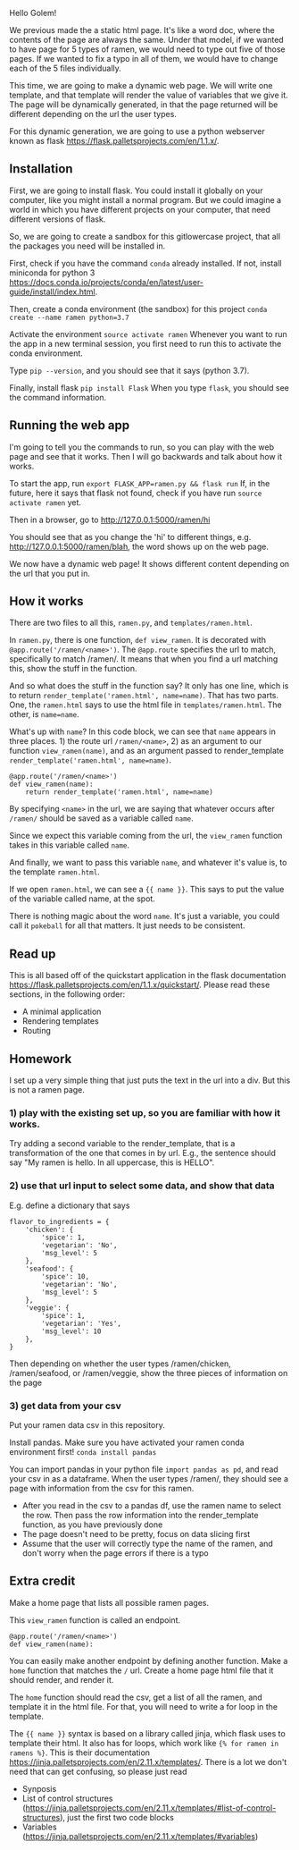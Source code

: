 Hello Golem!

We previous made the a static html page. It's like a word doc, where the contents of the page are always the same. Under that model, if we wanted to have page for 5 types of ramen, we would need to type out five of those pages. If we wanted to fix a typo in all of them, we would have to change each of the 5 files individually.

This time, we are going to make a dynamic web page. We will write one template, and that template will render the value of variables that we give it. The page will be dynamically generated, in that the page returned will be different depending on the url the user types.

For this dynamic generation, we are going to use a python webserver known as flask https://flask.palletsprojects.com/en/1.1.x/.

## Installation

First, we are going to install flask. You could install it globally on your computer, like you might install a normal program. But we could imagine a world in which you have different projects on your computer, that need different versions of flask.

So, we are going to create a sandbox for this gitlowercase project, that all the packages you need will be installed in.

First, check if you have the command `conda` already installed. If not, install miniconda for python 3 https://docs.conda.io/projects/conda/en/latest/user-guide/install/index.html.

Then, create a conda environment (the sandbox) for this project
`conda create --name ramen python=3.7`

Activate the environment
`source activate ramen`
Whenever you want to run the app in a new terminal session, you first need to run this to activate the conda environment.

Type `pip --version`, and you should see that it says (python 3.7).

Finally, install flask
`pip install Flask`
When you type `flask`, you should see the command information.

## Running the web app
I'm going to tell you the commands to run, so you can play with the web page and see that it works. Then I will go backwards and talk about how it works.

To start the app, run
`export FLASK_APP=ramen.py && flask run`
If, in the future, here it says that flask not found, check if you have run `source activate ramen` yet.

Then in a browser, go to http://127.0.0.1:5000/ramen/hi

You should see that as you change the 'hi' to different things, e.g. http://127.0.0.1:5000/ramen/blah, the word shows up on the web page.

We now have a dynamic web page! It shows different content depending on the url that you put in.

## How it works
There are two files to all this, `ramen.py`, and `templates/ramen.html`.

In `ramen.py`, there is one function, `def view_ramen`. It is decorated with `@app.route('/ramen/<name>')`. The `@app.route` specifies the url to match, specifically to match /ramen/<anything here>. It means that when you find a url matching this, show the stuff in the function.

And so what does the stuff in the function say? It only has one line, which is to return `render_template('ramen.html', name=name)`. That has two parts.
One, the `ramen.html` says to use the html file in `templates/ramen.html`.
The other, is `name=name`.

What's up with `name`? In this code block, we can see that `name` appears in three places. 1) the route url `/ramen/<name>`, 2) as an argument to our function `view_ramen(name)`, and as an argument passed to render_template `render_template('ramen.html', name=name)`.
```
@app.route('/ramen/<name>')
def view_ramen(name):
    return render_template('ramen.html', name=name)
```

By specifying `<name>` in the url, we are saying that whatever occurs after `/ramen/` should be saved as a variable called `name`.

Since we expect this variable coming from the url, the `view_ramen` function takes in this variable called `name`.

And finally, we want to pass this variable `name`, and whatever it's value is, to the template `ramen.html`.

If we open `ramen.html`, we can see a `{{ name }}`. This says to put the value of the variable called name, at the spot.

There is nothing magic about the word `name`. It's just a variable, you could call it `pokeball` for all that matters. It just needs to be consistent.

## Read up

This is all based off of the quickstart application in the flask documentation https://flask.palletsprojects.com/en/1.1.x/quickstart/. Please read these sections, in the following order:
- A minimal application
- Rendering templates
- Routing

## Homework

I set up a very simple thing that just puts the text in the url into a div. But this is not a ramen page.

### 1) play with the existing set up, so you are familiar with how it works.
Try adding a second variable to the render_template, that is a transformation of the one that comes in by url. E.g., the sentence should say "My ramen is hello. In all uppercase, this is HELLO".

### 2) use that url input to select some data, and show that data
E.g. define a dictionary that says
```
flavor_to_ingredients = {
	'chicken': {
		'spice': 1,
		'vegetarian': 'No',
		'msg_level': 5
	},
	'seafood': {
		'spice': 10,
		'vegetarian': 'No',
		'msg_level': 5
	},
	'veggie': {
		'spice': 1,
		'vegetarian': 'Yes',
		'msg_level': 10
	},
}
```

Then depending on whether the user types /ramen/chicken, /ramen/seafood, or /ramen/veggie, show the three pieces of information on the page

### 3) get data from your csv
Put your ramen data csv in this repository.

Install pandas. Make sure you have activated your ramen conda environment first!
`conda install pandas`

You can import pandas in your python file `import pandas as pd`, and read your csv in as a dataframe. When the user types /ramen/<name of ramen>, they should see a page with information from the csv for this ramen.
- After you read in the csv to a pandas df, use the ramen name to select the row. Then pass the row information into the render_template function, as you have previously done
- The page doesn't need to be pretty, focus on data slicing first
- Assume that the user will correctly type the name of the ramen, and don't worry when the page errors if there is a typo

## Extra credit

Make a home page that lists all possible ramen pages.

This `view_ramen` function is called an endpoint.
```
@app.route('/ramen/<name>')
def view_ramen(name):
```

You can easily make another endpoint by defining another function. Make a `home` function that matches the `/` url. Create a home page html file that it should render, and render it.

The `home` function should read the csv, get a list of all the ramen, and template it in the html file. For that, you will need to write a for loop in the template.

The `{{ name }}` syntax is based on a library called jinja, which flask uses to template their html. It also has for loops, which work like `{% for ramen in ramens %}`. This is their documentation https://jinja.palletsprojects.com/en/2.11.x/templates/. There is a lot we don't need that can get confusing, so please just read
- Synposis
- List of control structures (https://jinja.palletsprojects.com/en/2.11.x/templates/#list-of-control-structures), just the first two code blocks
- Variables (https://jinja.palletsprojects.com/en/2.11.x/templates/#variables)
